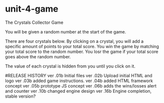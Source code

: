 # unit-4-game
The Crystals Collector Game

You will be given a random number at the start of the game.

There are four crystals below. By clicking on a crystal,
you will add a specific amount of points to your total score.
You win the game by matching your total score to the random
number. You losr the game if your total score goes above
the random number.

The value of each crystal is hidden from you until you click
on it.


#RELEASE HISTORY
ver .01b Initial files
ver .02b Upload initial HTML and logo
ver .03b added game instructions.
ver .04b added HTML framework concept
ver .05b prototype JS concept
ver .06b adds the wins/losses alert and counter
ver .10b changed engine design
ver .16b Engine completion, stable version?

